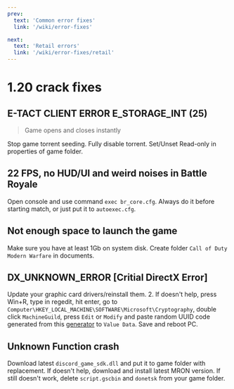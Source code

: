 ```yaml
---
prev:
  text: 'Common error fixes'
  link: '/wiki/error-fixes'

next:
  text: 'Retail errors'
  link: '/wiki/error-fixes/retail'
---
```


# 1.20 crack fixes

## E-TACT CLIENT ERROR E_STORAGE_INT (25)
> Game opens and closes instantly

Stop game torrent seeding. Fully disable torrent. Set/Unset Read-only in properties of game folder.

## 22 FPS, no HUD/UI and weird noises in Battle Royale

Open console and use command `exec br_core.cfg`. Always do it before starting match, or just put it to `autoexec.cfg`.


## Not enough space to launch the game

Make sure you have at least 1Gb on system disk. Create folder `Call of Duty Modern Warfare` in documents.


## DX_UNKNOWN_ERROR [Critial DirectX Error]

Update your graphic card drivers/reinstall them. 2. If doesn't help, press Win+R, type in regedit, hit enter, go to `Computer\HKEY_LOCAL_MACHINE\SOFTWARE\Microsoft\Cryptography`, double click `MachineGuild`, press `Edit` or `Modify` and paste random UUID code generated from this [generator](https://www.uuidgenerator.net) to `Value Data`. Save and reboot PC.


## Unknown Function crash

Download latest `discord_game_sdk.dll` and put it to game folder with replacement. If doesn't help, download and install latest MRON version. If still doesn't work, delete `script.gscbin` and `donetsk` from your game folder.